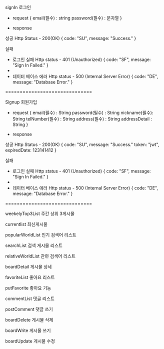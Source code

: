 signIn 로그인

* request
{
email(필수)  : string
password(필수) : 문자열
}

* response

성공 
Http Status - 200(OK)
{
    code: "SU",
    message: "Success."
}

실패 

- 로그인 실패
Http status - 401 (Unauthorized)
{
    code: "SF",
    message: "Sign In Failed."
}
- 
- 데이터 베이스 에러
Http status - 500 (Internal Server Error)
{
    code: "DE",
    message: "Database Error."
}

==============================

Signup 회원가입

* request
  {
  email(필수)  : String
  password(필수) : String
  nickname(필수): String
  telNumber(필수) : String
  address(필수) : String
  addressDetail : String
  }

* response

성공
Http Status - 200(OK)
{
code: "SU",
message: "Success."
token: "jwt",
expiredDate: 123141412
}

실패

- 로그인 실패
  Http status - 401 (Unauthorized)
  {
  code: "SF",
  message: "Sign In Failed."
  }
-
- 데이터 베이스 에러
  Http status - 500 (Internal Server Error)
  {
  code: "DE",
  message: "Database Error."
  }

==============================

weekelyTop3List 주간 상위 3게시물

currentlist 최신게시물

popularWorldList 인기 검색어 리스트

searchList 검색 게시물 리스트

relativeWorldList 관련 검색어 리스트

boardDetail 게시물 상세

favoriteList 좋아요 리스트

putFavorite 좋아요 기능

commentList 댓글 리스트

postComment 댓글 쓰기

boardDelete 게시물 삭제

boardWrite 게시물 쓰기

boardUpdate 게시물 수정

